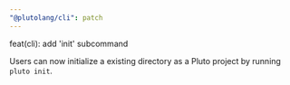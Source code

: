 ```yaml
---
"@plutolang/cli": patch
---
```


feat(cli): add 'init' subcommand

Users can now initialize a existing directory as a Pluto project by running `pluto init`.
